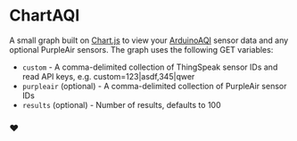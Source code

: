 # ChartAQI

A small graph built on [Chart.js](https://github.com/chartjs/Chart.js) to view your [ArduinoAQI](https://github.com/grotter/ArduinoAQI) sensor data and any optional PurpleAir sensors. The graph uses the following GET variables:

* `custom` - A comma-delimited collection of ThingSpeak sensor IDs and read API keys, e.g. custom=123|asdf,345|qwer
* `purpleair` (optional) - A comma-delimited collection of PurpleAir sensor IDs
* `results` (optional) - Number of results, defaults to 100

### ♥
